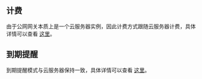 ## 计费
由于公网网关本质上是一个云服务器实例，因此计费方式跟随云服务器计费，具体详情可以查看 <a href="/doc/product/213/2179" target="_blank">这里</a>。

## 到期提醒
到期提醒模式与云服务器保持一致，具体详情可以查看 <a href="/doc/product/213/2181" target="_blank">这里</a>。